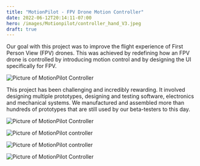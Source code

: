 ```yaml
---
title: "MotionPilot - FPV Drone Motion Controller"
date: 2022-06-12T20:14:11-07:00
hero: /images/Motionpilot/controller_hand_V3.jpeg
draft: true
---
```


Our goal with this project was to improve the flight experience of First Person View (FPV) drones. This was achieved by redefining how an FPV drone is controlled by introducing motion control and by designing the UI specifically for FPV.

![Picture of MotionPilot Controller](/images/Motionpilot/motionpilot_remote.jpg)

This project has been challenging and incredibly rewarding. It involved designing multiple prototypes, designing and testing software, electronics and mechanical systems. We manufactured and assembled more than hundreds of prototypes that are still used by our beta-testers to this day.

![Picture of MotionPilot Controller](/images/Motionpilot/motionpilot_cover.jpeg)

![Picture of MotionPilot controller](/images/Motionpilot/controller_top.jpeg)

![Picture of MotionPilot controller](/images/Motionpilot/controller_top_trim.jpeg)

![Picture of MotionPilot Controller](/images/Motionpilot/controller_bottom_trim.jpeg)
